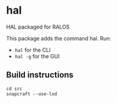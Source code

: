 # hal
HAL packaged for RALOS

This package adds the command hal.
Run:
- `hal` for the CLI
- `hal -g` for the GUI

## Build instructions

```
cd src
snapcraft --use-lxd
```
